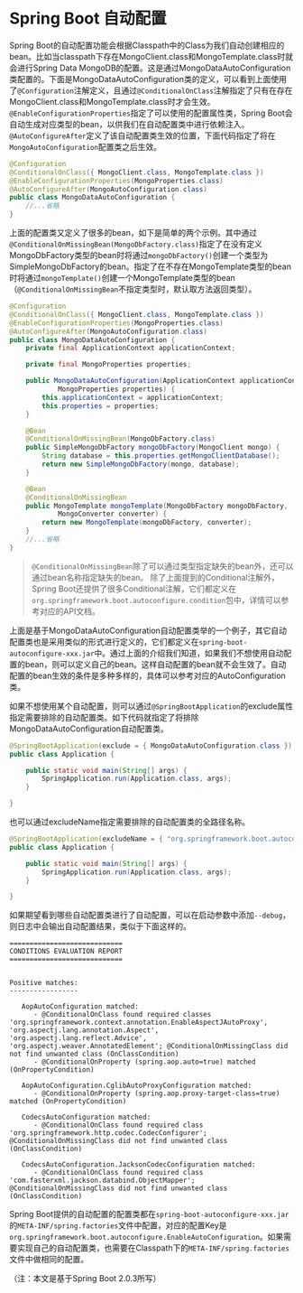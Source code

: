 # Spring Boot 自动配置

Spring Boot的自动配置功能会根据Classpath中的Class为我们自动创建相应的bean。比如当classpath下存在MongoClient.class和MongoTemplate.class时就会进行Spring Data MongoDB的配置。这是通过MongoDataAutoConfiguration类配置的。下面是MongoDataAutoConfiguration类的定义，可以看到上面使用了`@Configuration`注解定义，且通过`@ConditionalOnClass`注解指定了只有在存在MongoClient.class和MongoTemplate.class时才会生效。`@EnableConfigurationProperties`指定了可以使用的配置属性类，Spring Boot会自动生成对应类型的bean，以供我们在自动配置类中进行依赖注入。`@AutoConfigureAfter`定义了该自动配置类生效的位置，下面代码指定了将在`MongoAutoConfiguration`配置类之后生效。

```java
@Configuration
@ConditionalOnClass({ MongoClient.class, MongoTemplate.class })
@EnableConfigurationProperties(MongoProperties.class)
@AutoConfigureAfter(MongoAutoConfiguration.class)
public class MongoDataAutoConfiguration {
    //...省略
}
```

上面的配置类又定义了很多的bean，如下是简单的两个示例。其中通过` @ConditionalOnMissingBean(MongoDbFactory.class)`指定了在没有定义MongoDbFactory类型的bean时将通过`mongoDbFactory()`创建一个类型为SimpleMongoDbFactory的bean。指定了在不存在MongoTemplate类型的bean时将通过`mongoTemplate()`创建一个MongoTemplate类型的bean（`@ConditionalOnMissingBean`不指定类型时，默认取方法返回类型）。

```java
@Configuration
@ConditionalOnClass({ MongoClient.class, MongoTemplate.class })
@EnableConfigurationProperties(MongoProperties.class)
@AutoConfigureAfter(MongoAutoConfiguration.class)
public class MongoDataAutoConfiguration {
    private final ApplicationContext applicationContext;

    private final MongoProperties properties;

    public MongoDataAutoConfiguration(ApplicationContext applicationContext,
            MongoProperties properties) {
        this.applicationContext = applicationContext;
        this.properties = properties;
    }

    @Bean
    @ConditionalOnMissingBean(MongoDbFactory.class)
    public SimpleMongoDbFactory mongoDbFactory(MongoClient mongo) {
        String database = this.properties.getMongoClientDatabase();
        return new SimpleMongoDbFactory(mongo, database);
    }

    @Bean
    @ConditionalOnMissingBean
    public MongoTemplate mongoTemplate(MongoDbFactory mongoDbFactory,
            MongoConverter converter) {
        return new MongoTemplate(mongoDbFactory, converter);
    }
    //...省略
}
```

> `@ConditionalOnMissingBean`除了可以通过类型指定缺失的bean外，还可以通过bean名称指定缺失的bean。
> 除了上面提到的Conditional注解外，Spring Boot还提供了很多Conditional注解，它们都定义在`org.springframework.boot.autoconfigure.condition`包中，详情可以参考对应的API文档。

上面是基于MongoDataAutoConfiguration自动配置类举的一个例子，其它自动配置类也是采用类似的形式进行定义的，它们都定义在`spring-boot-autoconfigure-xxx.jar`中。通过上面的介绍我们知道，如果我们不想使用自动配置的bean，则可以定义自己的bean。这样自动配置的bean就不会生效了。自动配置的bean生效的条件是多种多样的，具体可以参考对应的AutoConfiguration类。

如果不想使用某个自动配置，则可以通过`@SpringBootApplication`的exclude属性指定需要排除的自动配置类。如下代码就指定了将排除MongoDataAutoConfiguration自动配置类。

```java
@SpringBootApplication(exclude = { MongoDataAutoConfiguration.class })
public class Application {

    public static void main(String[] args) {
        SpringApplication.run(Application.class, args);
    }

}
```

也可以通过excludeName指定需要排除的自动配置类的全路径名称。

```java
@SpringBootApplication(excludeName = { "org.springframework.boot.autoconfigure.data.mongo.MongoDataAutoConfiguration" })
public class Application {

    public static void main(String[] args) {
        SpringApplication.run(Application.class, args);
    }

}
```

如果期望看到哪些自动配置类进行了自动配置，可以在启动参数中添加`--debug`，则日志中会输出自动配置结果，类似于下面这样的。

```
============================
CONDITIONS EVALUATION REPORT
============================


Positive matches:
-----------------

   AopAutoConfiguration matched:
      - @ConditionalOnClass found required classes 'org.springframework.context.annotation.EnableAspectJAutoProxy', 'org.aspectj.lang.annotation.Aspect', 'org.aspectj.lang.reflect.Advice', 'org.aspectj.weaver.AnnotatedElement'; @ConditionalOnMissingClass did not find unwanted class (OnClassCondition)
      - @ConditionalOnProperty (spring.aop.auto=true) matched (OnPropertyCondition)

   AopAutoConfiguration.CglibAutoProxyConfiguration matched:
      - @ConditionalOnProperty (spring.aop.proxy-target-class=true) matched (OnPropertyCondition)

   CodecsAutoConfiguration matched:
      - @ConditionalOnClass found required class 'org.springframework.http.codec.CodecConfigurer'; @ConditionalOnMissingClass did not find unwanted class (OnClassCondition)

   CodecsAutoConfiguration.JacksonCodecConfiguration matched:
      - @ConditionalOnClass found required class 'com.fasterxml.jackson.databind.ObjectMapper'; @ConditionalOnMissingClass did not find unwanted class (OnClassCondition)
```

Spring Boot提供的自动配置的配置类都在`spring-boot-autoconfigure-xxx.jar`的`META-INF/spring.factories`文件中配置，对应的配置Key是`org.springframework.boot.autoconfigure.EnableAutoConfiguration`。如果需要实现自己的自动配置类，也需要在Classpath下的`META-INF/spring.factories`文件中做相同的配置。

（注：本文是基于Spring Boot 2.0.3所写）